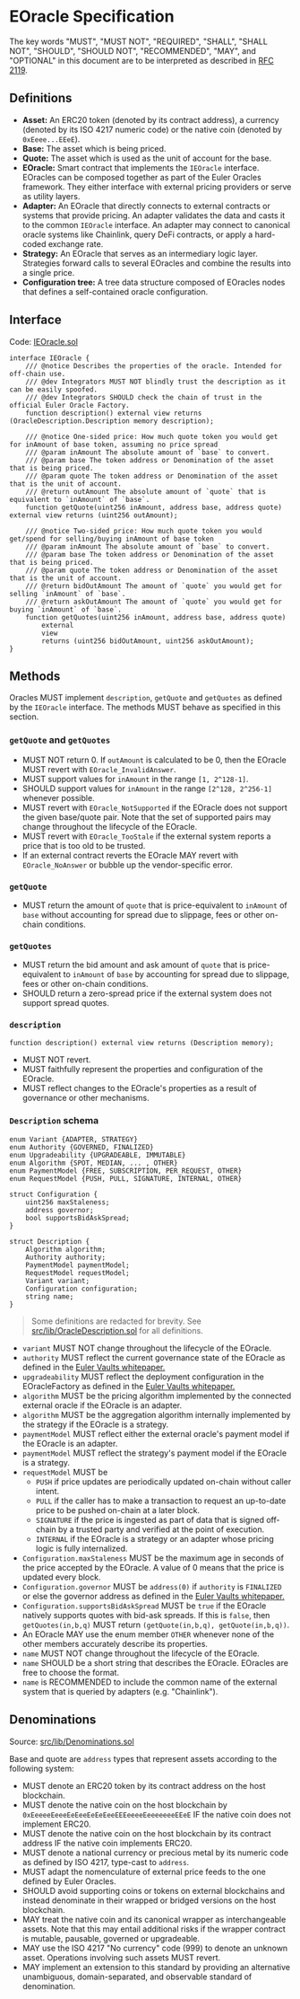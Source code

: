 # EOracle Specification
The key words "MUST", "MUST NOT", "REQUIRED", "SHALL", "SHALL NOT", "SHOULD", "SHOULD NOT", "RECOMMENDED",  "MAY", and "OPTIONAL" in this document are to be interpreted as described in [RFC 2119](https://datatracker.ietf.org/doc/html/rfc2119).
## Definitions
- **Asset:** An ERC20 token (denoted by its contract address), a currency (denoted by its ISO 4217 numeric code) or the native coin (denoted by `0xEeee...EEeE`).
- **Base:** The asset which is being priced.
- **Quote:** The asset which is used as the unit of account for the base.
- **EOracle:** Smart contract that implements the `IEOracle` interface. EOracles can be composed together as part of the Euler Oracles framework. They either interface with external pricing providers or serve as utility layers.
- **Adapter:** An EOracle that directly connects to external contracts or systems that provide pricing. An adapter validates the data and casts it to the common `IEOracle` interface. An adapter may connect to canonical oracle systems like Chainlink, query DeFi contracts, or apply a hard-coded exchange rate.
- **Strategy:** An EOracle that serves as an intermediary logic layer. Strategies forward calls to several EOracles and combine the results into a single price.
- **Configuration tree:** A tree data structure composed of EOracles nodes that defines a self-contained oracle configuration.

## Interface
Code: [IEOracle.sol](../src/interfaces/IEOracle.sol)
```solidity
interface IEOracle {
    /// @notice Describes the properties of the oracle. Intended for off-chain use.
    /// @dev Integrators MUST NOT blindly trust the description as it can be easily spoofed.
    /// @dev Integrators SHOULD check the chain of trust in the official Euler Oracle Factory.
    function description() external view returns (OracleDescription.Description memory description);

    /// @notice One-sided price: How much quote token you would get for inAmount of base token, assuming no price spread
    /// @param inAmount The absolute amount of `base` to convert.
    /// @param base The token address or Denomination of the asset that is being priced.
    /// @param quote The token address or Denomination of the asset that is the unit of account.
    /// @return outAmount The absolute amount of `quote` that is equivalent to `inAmount` of `base`.
    function getQuote(uint256 inAmount, address base, address quote) external view returns (uint256 outAmount);
 
    /// @notice Two-sided price: How much quote token you would get/spend for selling/buying inAmount of base token
    /// @param inAmount The absolute amount of `base` to convert.
    /// @param base The token address or Denomination of the asset that is being priced.
    /// @param quote The token address or Denomination of the asset that is the unit of account.
    /// @return bidOutAmount The amount of `quote` you would get for selling `inAmount` of `base`.
    /// @return askOutAmount The amount of `quote` you would get for buying `inAmount` of `base`.
    function getQuotes(uint256 inAmount, address base, address quote)
        external
        view
        returns (uint256 bidOutAmount, uint256 askOutAmount);
}

```
## Methods
Oracles MUST implement `description`, `getQuote` and `getQuotes` as defined by the `IEOracle` interface. The methods MUST behave as specified in this section.

### `getQuote` and `getQuotes`
- MUST NOT return 0. If `outAmount` is calculated to be 0, then the EOracle MUST revert with `EOracle_InvalidAnswer`.
- MUST support values for `inAmount` in the range `[1, 2^128-1]`. 
- SHOULD support values for `inAmount` in the range `[2^128, 2^256-1]` whenever possible.
- MUST revert with `EOracle_NotSupported` if the EOracle does not support the given base/quote pair. Note that the set of supported pairs may change throughout the lifecycle of the EOracle.
- MUST revert with `EOracle_TooStale` if the external system reports a price that is too old to be trusted.
- If an external contract reverts the EOracle MAY revert with `EOracle_NoAnswer` or bubble up the vendor-specific error.

### `getQuote`
- MUST return the amount of `quote` that is price-equivalent to `inAmount` of `base` without accounting for spread due to slippage, fees or other on-chain conditions.

### `getQuotes`
- MUST return the bid amount and ask amount of `quote` that is price-equivalent to `inAmount` of `base` by accounting for spread due to slippage, fees or other on-chain conditions.
- SHOULD return a zero-spread price if the external system does not support spread quotes.

### `description`
```solidity
function description() external view returns (Description memory);
```
- MUST NOT revert. 
- MUST faithfully represent the properties and configuration of the EOracle. 
- MUST reflect changes to the EOracle's properties as a result of governance or other mechanisms.

### `Description` schema
```solidity
enum Variant {ADAPTER, STRATEGY}
enum Authority {GOVERNED, FINALIZED}
enum Upgradeability {UPGRADEABLE, IMMUTABLE}
enum Algorithm {SPOT, MEDIAN, ... , OTHER}
enum PaymentModel {FREE, SUBSCRIPTION, PER_REQUEST, OTHER}
enum RequestModel {PUSH, PULL, SIGNATURE, INTERNAL, OTHER}

struct Configuration {
    uint256 maxStaleness;
    address governor;
    bool supportsBidAskSpread;
}

struct Description {
    Algorithm algorithm;
    Authority authority;
    PaymentModel paymentModel;
    RequestModel requestModel;
    Variant variant;
    Configuration configuration;
    string name;
}
```
> Some definitions are redacted for brevity. See [src/lib/OracleDescription.sol](src/lib/OracleDescription.sol) for all definitions.
- `variant` MUST NOT change throughout the lifecycle of the EOracle.
- `authority` MUST reflect the current governance state of the EOracle as defined in the [Euler Vaults whitepaper.](https://github.com/euler-xyz/euler-vaults-docs/blob/master/whitepaper.md#governed-vs-finalised)
- `upgradeability` MUST reflect the deployment configuration in the EOracleFactory as defined in the [Euler Vaults whitepaper.](https://github.com/euler-xyz/euler-vaults-docs/blob/master/whitepaper.md#upgradeable-vs-immutable)
- `algorithm` MUST be the pricing algorithm implemented by the connected external oracle if the EOracle is an adapter.
- `algorithm` MUST be the aggregation algorithm internally implemented by the strategy if the EOracle is a strategy.
- `paymentModel` MUST reflect either the external oracle's payment model if the EOracle is an adapter.
- `paymentModel` MUST reflect the strategy's payment model if the EOracle is a strategy.
- `requestModel` MUST be 
    - `PUSH` if price updates are periodically updated on-chain without caller intent.
    - `PULL` if the caller has to make a transaction to request an up-to-date price to be pushed on-chain at a later block.
    - `SIGNATURE` if the price is ingested as part of data that is signed off-chain by a trusted party and verified at the point of execution.
    - `INTERNAL` if the EOracle is a strategy or an adapter whose pricing logic is fully internalized.
- `Configuration.maxStaleness` MUST be the maximum age in seconds of the price accepted by the EOracle. A value of 0 means that the price is updated every block.
- `Configuration.governor` MUST be `address(0)` if `authority` is `FINALIZED` or else the governor address as defined in the [Euler Vaults whitepaper.](https://github.com/euler-xyz/euler-vaults-docs/blob/master/whitepaper.md#governed-vs-finalised)
- `Configuration.supportsBidAskSpread` MUST be `true` if the EOracle natively supports quotes with bid-ask spreads. If this is `false`, then `getQuotes(in,b,q)` MUST return `(getQuote(in,b,q), getQuote(in,b,q))`.
- An EOracle MAY use the enum member `OTHER` whenever none of the other members accurately describe its properties.
- `name` MUST NOT change throughout the lifecycle of the EOracle.
- `name` SHOULD be a short string that describes the EOracle. EOracles are free to choose the format.
- `name` is RECOMMENDED to include the common name of the external system that is queried by adapters (e.g. "Chainlink").


## Denominations
Source: [src/lib/Denominations.sol](src/lib/Denominations.sol)

Base and quote are `address` types that represent assets according to the following system:
- MUST denote an ERC20 token by its contract address on the host blockchain.
- MUST denote the native coin on the host blockchain by `0xEeeeeEeeeEeEeeEeEeEeeEEEeeeeEeeeeeeeEEeE` IF the native coin does not implement ERC20.
- MUST denote the native coin on the host blockchain by its contract address IF the native coin implements ERC20.
- MUST denote a national currency or precious metal by its numeric code as defined by ISO 4217, type-cast to `address`.
- MUST adapt the nomenculature of external price feeds to the one defined by Euler Oracles.
- SHOULD avoid supporting coins or tokens on external blockchains and instead denominate in their wrapped or bridged versions on the host blockchain.
- MAY treat the native coin and its canonical wrapper as interchangeable assets. Note that this may entail additional risks if the wrapper contract is mutable, pausable, governed or upgradeable.
- MAY use the ISO 4217 "No currency" code (999) to denote an unknown asset. Operations involving such assets MUST revert.
- MAY implement an extension to this standard by providing an alternative unambiguous, domain-separated, and observable standard of denomination.